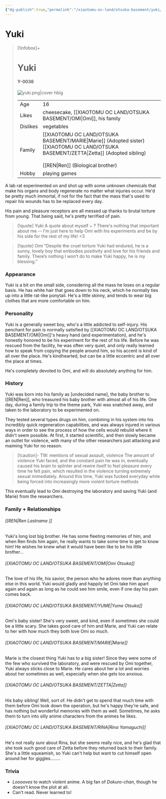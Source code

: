 ```yaml
---
{"dg-publish":true,"permalink":"/xiaotomu-oc-land/otsuka-basement/yuki/"}
---
```


# Yuki
> [!infobox]+
> # Yuki 
> #### Y-0036
> ![yuki.png|cover hbig](/img/user/attachments/yuki.png)
>
> |  |  |
> | ---- | ---- |
> | Age | 16 |
> | Likes | cheesecake, [[XIAOTOMU OC LAND/OTSUKA BASEMENT/OMI\|Omi]], his family |
> | Dislikes | vegetables |
> | Family | [[XIAOTOMU OC LAND/OTSUKA BASEMENT/MARIE\|Marie]] (Adopted sister)<br>[[XIAOTOMU OC LAND/OTSUKA BASEMENT/ZETTA\|Zetta]] (Adopted sibling)<br><br>[[REN\|Ren]] (Biological brother) |
> | Hobby | playing games |


A lab rat experimented on and shot up with some unknown chemicals that make his organs and body regenerate no matter what injuries occur. He'd be pretty much immortal, if not for the fact that the mass that's used to repair his wounds has to be replaced every day.

His pain and pleasure receptors are all messed up thanks to brutal torture from young. That being said, he's pretty terrified of pain.


> [!quote] Yuki
> A quote about myself ~ ? There's nothing that important about me -- I'm just here to help Omi with his experiments and be by his side for the rest of my life! <3


> [!quote] Omi 
> “Despite the cruel torture Yuki had endured, he is a sunny, lovely boy that embodies positivity and love for his friends and family. There’s nothing I won’t do to make Yuki happy, he is my blessing.”


### Appearance
Yuki is a bit on the small side, considering all the mass he loses on a regular basis. He has white hair that goes down to his neck, which he normally ties up into a little rat-like ponytail. He's a little skinny, and tends to wear big clothes that are more comfortable on him.

### Personality
Yuki is a generally sweet boy, who's a little addicted to self-injury. His penchant for pain is normally satisfied by [[XIAOTOMU OC LAND/OTSUKA BASEMENT/OMI\|Omi]]'s heavy hand (and experimentation), and he's honestly honored to be his experiment for the rest of his life. Before he was rescued from the facility, he was often very quiet, and only really learned how to speak from copying the people around him, so his accent is kind of all over the place. He's kindhearted, but can be a little eccentric and all over the place at times. 

He's completely devoted to Omi, and will do absolutely anything for him.

### History
Yuki was born into his family as [undecided name], the baby brother to [[REN\|Ren]], who treasured his baby brother with almost all of his life. One day, during a family trip to the theme park, Yuki was snatched away, and taken to the laboratory to be experimented on.

They tested several types drugs on him, combining in his system into his incredibly quick regeneration capabilities, and was always injured in various ways in order to see the process of how the cells would rebuild where it didn't seem possible. At first, it started scientific, and then slowly became an outlet for violence, with many of the other researchers just attacking and maiming Yuki for no reason. 

> [!caution]- TW: mentions of sexual assault, violence
> The amount of violence Yuki faced, and the constant pain he was in, eventually caused his brain to splinter and rewire itself to feel pleasure every time he felt pain, which resulted in the violence turning extremely sexual immediately. Around this time, Yuki was fucked everyday while being forced into increasingly more violent torture methods

This eventually lead to Omi destroying the laboratory and saving Yuki (and Marie) from the researchers.

### Family + Relationships
###### [[REN\|Ren Lastname ]]
Yuki's long lost big brother. He has some fleeting memories of him, and when Ren finds him again, he really wants to take some time to get to know him! He wishes he knew what it would have been like to be his little brother...

###### [[XIAOTOMU OC LAND/OTSUKA BASEMENT/OMI\|Omi Otsuka]]
The love of his life, his savior, the person who he adores more than anything else in this world. Yuki would gladly and happily let Omi take him apart again and again as long as he could see him smile, even if one day his pain comes back.

###### [[XIAOTOMU OC LAND/OTSUKA BASEMENT/YUME\|Yume Otsuka]]
Omi's baby sister! She's very sweet, and kind, even if sometimes she could be a little scary. She takes good care of him and Marie, and Yuki can relate to her with how much they both love Omi so much.

###### [[XIAOTOMU OC LAND/OTSUKA BASEMENT/MARIE\|Marie]]
Marie is the closest thing Yuki has to a big sister! Since they were some of the few who survived the laboratory, and were rescued by Omi together, Yuki always sticks close to Marie. He cares about her a lot and worries about her sometimes as well, especially when she gets too anxious.

###### [[XIAOTOMU OC LAND/OTSUKA BASEMENT/ZETTA\|Zetta]]
His baby sibling! Well, sort of. He didn't get to spend that much time with them before Omi took down the operation, but he's happy they're safe, and has nothing but wonderful memories with them as well. Sometimes, he asks them to turn into silly anime characters from the animes he likes.

###### [[XIAOTOMU OC LAND/OTSUKA BASEMENT/RINA\|Rina Yamaguchi]]
He's not really *sure* about Rina, but she seems really nice, and he's glad that she took such good care of Zetta before they returned back to their family. She's a little squeamish, so Yuki can't help but want to cut himself open around her for giggles........

### Trivia
- *Looooves* to watch violent anime. A big fan of *Dokuro-chan*, though he doesn't know the plot at all.
- Can't read. Never learned to!